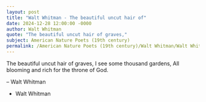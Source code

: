 ```yaml
---
layout: post
title: "Walt Whitman - The beautiful uncut hair of"
date: 2024-12-28 12:00:00 -0000
author: Walt Whitman
quote: "The beautiful uncut hair of graves,"
subject: American Nature Poets (19th century)
permalink: /American Nature Poets (19th century)/Walt Whitman/Walt Whitman - The beautiful uncut hair of
---
```


The beautiful uncut hair of graves,
I see some thousand gardens,
All blooming and rich for the throne of God.

– Walt Whitman

- Walt Whitman
